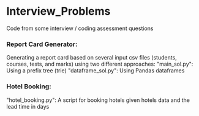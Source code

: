 # Interview_Problems
Code from some interview / coding assessment questions

### Report Card Generator:
Generating a report card based on several input csv files (students, courses, tests, and marks) using two different approaches:
"main_sol.py": Using a prefix tree (trie)
"dataframe_sol.py": Using Pandas dataframes

### Hotel Booking:
"hotel_booking.py": A script for booking hotels given hotels data and the lead time in days
